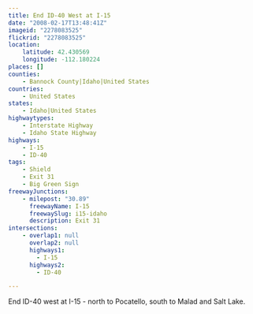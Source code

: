 ```yaml
---
title: End ID-40 West at I-15
date: "2008-02-17T13:48:41Z"
imageid: "2278083525"
flickrid: "2278083525"
location:
    latitude: 42.430569
    longitude: -112.180224
places: []
counties:
    - Bannock County|Idaho|United States
countries:
    - United States
states:
    - Idaho|United States
highwaytypes:
    - Interstate Highway
    - Idaho State Highway
highways:
    - I-15
    - ID-40
tags:
    - Shield
    - Exit 31
    - Big Green Sign
freewayJunctions:
    - milepost: "30.89"
      freewayName: I-15
      freewaySlug: i15-idaho
      description: Exit 31
intersections:
    - overlap1: null
      overlap2: null
      highways1:
        - I-15
      highways2:
        - ID-40

---
```

End ID-40 west at I-15 - north to Pocatello, south to Malad and Salt Lake.